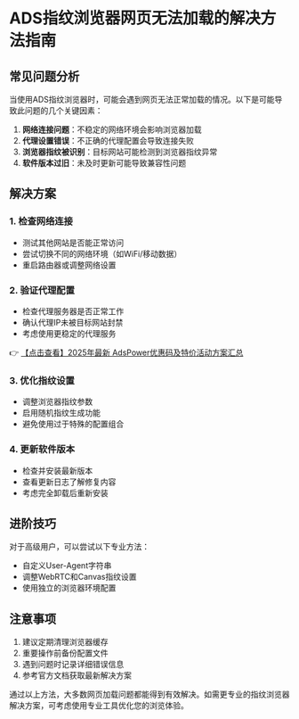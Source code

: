 # ADS指纹浏览器网页无法加载的解决方法指南

## 常见问题分析
当使用ADS指纹浏览器时，可能会遇到网页无法正常加载的情况。以下是可能导致此问题的几个关键因素：

1. **网络连接问题**：不稳定的网络环境会影响浏览器加载
2. **代理设置错误**：不正确的代理配置会导致连接失败
3. **浏览器指纹被识别**：目标网站可能检测到浏览器指纹异常
4. **软件版本过旧**：未及时更新可能导致兼容性问题

## 解决方案

### 1. 检查网络连接
- 测试其他网站是否能正常访问
- 尝试切换不同的网络环境（如WiFi/移动数据）
- 重启路由器或调整网络设置

### 2. 验证代理配置
- 检查代理服务器是否正常工作
- 确认代理IP未被目标网站封禁
- 考虑使用更稳定的代理服务

👉 [【点击查看】2025年最新 AdsPower优惠码及特价活动方案汇总](https://bit.ly/adspower_free)

### 3. 优化指纹设置
- 调整浏览器指纹参数
- 启用随机指纹生成功能
- 避免使用过于特殊的配置组合

### 4. 更新软件版本
- 检查并安装最新版本
- 查看更新日志了解修复内容
- 考虑完全卸载后重新安装

## 进阶技巧
对于高级用户，可以尝试以下专业方法：
- 自定义User-Agent字符串
- 调整WebRTC和Canvas指纹设置
- 使用独立的浏览器环境配置

## 注意事项
1. 建议定期清理浏览器缓存
2. 重要操作前备份配置文件
3. 遇到问题时记录详细错误信息
4. 参考官方文档获取最新解决方案

通过以上方法，大多数网页加载问题都能得到有效解决。如需更专业的指纹浏览器解决方案，可考虑使用专业工具优化您的浏览体验。